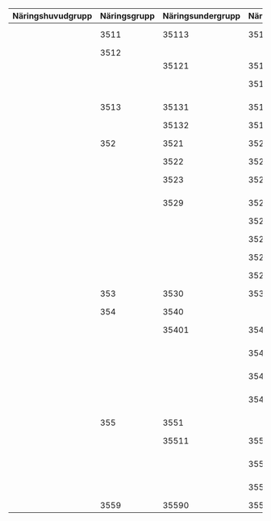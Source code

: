 | Näringshuvudgrupp | Näringsgrupp | Näringsundergrupp | Näringsdetaljgrupp | Primär benämning                                     | Sekundär benämning                               |
| ------------------ | ------------- | ------------------ | ------------------- | ------------------------------------------------------ | -------------------------------------------------- |
|                    | 3511          | 35113              | 351130              | Oxygen- och annan industrigasframställning            | Industri för oxygen- och andra industrigaser      |
|                    | 3512          |                    |                     | Organisk kemiindustri                                  | Organisk kemiindustri                              |
|                    |               | 35121              | 351210              | Gödselmedelstillverkning                              | Industri för gödselmedel                         |
|                    |               |                    | 351220              | Tillverkning av ogräs- och insektsbekämpningsmedel   | Industri för ogräs- och insektsbekämpningsmedel |
|                    | 3513          | 35131              | 351310              | Konstfiber- och plasttillverkning                      | Konstfiber- och plastindustri                      |
|                    |               | 35132              | 351320              | Plasthalvfabrikattillverkning                          | Plasthalvfabrikatindustri                          |
|                    | 352           | 3521               | 35210               | Tillverkning av andra kemiska produkter                | Annan kemisk industri                              |
|                    |               | 3522               | 35220               | Färgtillverkning                                      | Färgindustri                                      |
|                    |               | 3523               | 35230               | Tvättmedels- och toalettmedelstillverkning            | Tvättmedels- och toalettmedelsindustri            |
|                    |               | 3529               | 35290               | Övrig tillverkning av kemiska produkter               | Övrig kemisk industri                             |
|                    |               |                    | 352901              | Tändsticksillverkning                                 | Tändsticksindustri                                |
|                    |               |                    | 352902              | Sprängämnes- och ammunitions-tillverkning            | Sprängämnes- och ammunitionsindustri             |
|                    |               |                    | 352903              | Tryckfärgstillverkning                                | Tryckfärgsindustri                                |
|                    |               |                    | 352909              | Tillverkning av övriga kemiska produkter              | Industri för övriga kemiska produkter            |
|                    | 353           | 3530               | 35300               | Petroleumraffinaderi                                   | Petroleumraffinaderi                               |
|                    | 354           | 3540               |                     | Tillverkning av smörjmedel, asfalt- och kolkprodukter | Smörjmedels-, asfalt- och kolkproduktindustri     |
|                    |               | 35401              | 354010              | Smörjmedelsframställning                             | Smörjmedelsindustri                               |
|                    |               |                    | 35409               | Annan tillverkning av petroleum- och kolkprodukter     | Annan petroleum- och kolkproduktindustri           |
|                    |               |                    | 354091              | Asfalttillverkning                                     | Asfaltindustri                                     |
|                    |               |                    | 354099              | Tillverkning av övriga petroleum- och kolkprodukter   | Övrig petroleum- och kolkproduktindustri          |
|                    | 355           | 3551               |                     | Gummivarutillverkning                                  | Gummivarutillverkning                              |
|                    |               | 35511              | 355110              | Däck- och slangtillverkning                           | Däck- och slangindustri                           |
|                    |               |                    | 355120              | Gummireparation av däck och slanger                   | Gummireparationsindustri                           |
|                    |               |                    | 35512               | Regummering, gummireparation                           | Regummerings- och gummireparationsindustri         |
|                    | 3559          | 35590              | 355900              | Övrig gummivarutillverk                               |                                                    |
